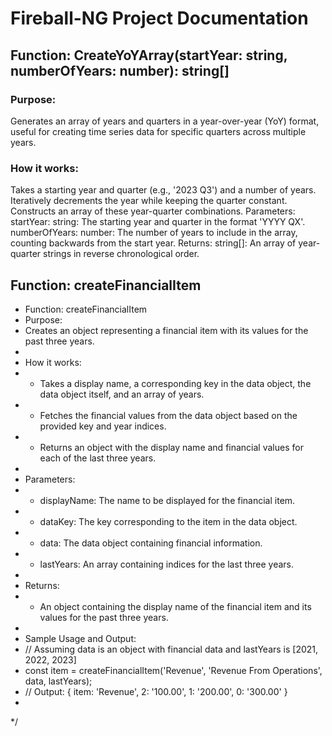 # Fireball-NG Project Documentation

## Function: CreateYoYArray(startYear: string, numberOfYears: number): string[]

### Purpose:
Generates an array of years and quarters in a year-over-year (YoY) format, useful for creating time series data for specific quarters across multiple years.

### How it works:
Takes a starting year and quarter (e.g., '2023 Q3') and a number of years.
Iteratively decrements the year while keeping the quarter constant.
Constructs an array of these year-quarter combinations.
Parameters:
startYear: string: The starting year and quarter in the format 'YYYY QX'.
numberOfYears: number: The number of years to include in the array, counting backwards from the start year.
Returns:
string[]: An array of year-quarter strings in reverse chronological order.


## Function: createFinancialItem
 * Function: createFinancialItem
 * Purpose:
 *   Creates an object representing a financial item with its values for the past three years.
 *
 * How it works:
 *   - Takes a display name, a corresponding key in the data object, the data object itself, and an array of years.
 *   - Fetches the financial values from the data object based on the provided key and year indices.
 *   - Returns an object with the display name and financial values for each of the last three years.
 *
 * Parameters:
 *   - displayName: The name to be displayed for the financial item.
 *   - dataKey: The key corresponding to the item in the data object.
 *   - data: The data object containing financial information.
 *   - lastYears: An array containing indices for the last three years.
 *
 * Returns:
 *   - An object containing the display name of the financial item and its values for the past three years.
 *
 * Sample Usage and Output:
 *   // Assuming data is an object with financial data and lastYears is [2021, 2022, 2023]
 *   const item = createFinancialItem('Revenue', 'Revenue From Operations', data, lastYears);
 *   // Output: { item: 'Revenue', 2: '100.00', 1: '200.00', 0: '300.00' }
 *
 */
